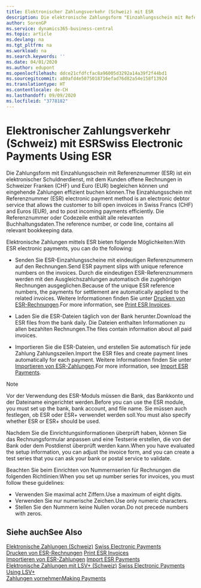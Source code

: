 ```yaml
---
title: Elektronischer Zahlungsverkehr (Schweiz) mit ESR
description: Die elektronische Zahlungsform "Einzahlungsschein mit Referenznummer" (ESR) ist ein elektronischer Debitorendienst, mit dem der Debitor offene Rechnungen in Schweizer Franken (CHF) und Euro (EUR) fakturieren und eingehende Zahlungen effizient buchen kann.
author: SorenGP
ms.service: dynamics365-business-central
ms.topic: article
ms.devlang: na
ms.tgt_pltfrm: na
ms.workload: na
ms.search.keywords: ''
ms.date: 04/01/2020
ms.author: edupont
ms.openlocfilehash: ddce21cfdfcfac8a96005d3292a14a39f2f44bd1
ms.sourcegitcommit: a80afd4e5075018716efad76d82a54e158f1392d
ms.translationtype: HT
ms.contentlocale: de-CH
ms.lasthandoff: 09/09/2020
ms.locfileid: "3778182"
---
```

# <a name="swiss-electronic-payments-using-esr"></a><span data-ttu-id="c33e7-103">Elektronischer Zahlungsverkehr (Schweiz) mit ESR</span><span class="sxs-lookup"><span data-stu-id="c33e7-103">Swiss Electronic Payments Using ESR</span></span>
<span data-ttu-id="c33e7-104">Die Zahlungsform mit Einzahlungsschein mit Referenznummer (ESR) ist ein elektronischer Schuldnerdienst, mit dem Kunden offene Rechnungen in Schweizer Franken (CHF) und Euro (EUR) begleichen können und eingehende Zahlungen effizient buchen können.</span><span class="sxs-lookup"><span data-stu-id="c33e7-104">The Einzahlungsschein mit Referenznummer (ESR) electronic payment method is an electronic debtor service that allows the customer to bill open invoices in Swiss Francs (CHF) and Euros (EUR), and to post incoming payments efficiently.</span></span> <span data-ttu-id="c33e7-105">Die Referenznummer oder Codezeile enthält alle relevanten Buchhaltungsdaten.</span><span class="sxs-lookup"><span data-stu-id="c33e7-105">The reference number, or code line, contains all relevant bookkeeping data.</span></span>  

<span data-ttu-id="c33e7-106">Elektronische Zahlungen mittels ESR bieten folgende Möglichkeiten:</span><span class="sxs-lookup"><span data-stu-id="c33e7-106">With ESR electronic payments, you can do the following:</span></span>  

- <span data-ttu-id="c33e7-107">Senden Sie ESR-Einzahlungsscheine mit eindeutigen Referenznummern auf den Rechnungen.</span><span class="sxs-lookup"><span data-stu-id="c33e7-107">Send ESR payment slips with unique reference numbers on the invoices.</span></span> <span data-ttu-id="c33e7-108">Durch die eindeutigen ESR-Referenznummern werden mit den Ausgleichszahlungen automatisch die zugehörigen Rechnungen ausgeglichen.</span><span class="sxs-lookup"><span data-stu-id="c33e7-108">Because of the unique ESR reference numbers, the payments for settlement are automatically applied to the related invoices.</span></span> <span data-ttu-id="c33e7-109">Weitere Informationen finden Sie unter [Drucken von ESR-Rechnungen](how-to-print-esr-invoices.md).</span><span class="sxs-lookup"><span data-stu-id="c33e7-109">For more information, see [Print ESR Invoices](how-to-print-esr-invoices.md).</span></span>  

- <span data-ttu-id="c33e7-110">Laden Sie die ESR-Dateien täglich von der Bank herunter.</span><span class="sxs-lookup"><span data-stu-id="c33e7-110">Download the ESR files from the bank daily.</span></span> <span data-ttu-id="c33e7-111">Die Dateien enthalten Informationen zu allen bezahlten Rechnungen.</span><span class="sxs-lookup"><span data-stu-id="c33e7-111">The files contain information about all paid invoices.</span></span>  

- <span data-ttu-id="c33e7-112">Importieren Sie die ESR-Dateien, und erstellen Sie automatisch für jede Zahlung Zahlungszeilen.</span><span class="sxs-lookup"><span data-stu-id="c33e7-112">Import the ESR files and create payment lines automatically for each payment.</span></span> <span data-ttu-id="c33e7-113">Weitere Informationen finden Sie unter [Importieren von ESR-Zahlungen](how-to-import-esr-payments.md).</span><span class="sxs-lookup"><span data-stu-id="c33e7-113">For more information, see [Import ESR Payments](how-to-import-esr-payments.md).</span></span>  

> [!NOTE]  
>  <span data-ttu-id="c33e7-114">Vor der Verwendung des ESR-Moduls müssen die Bank, das Bankkonto und der Dateiname eingerichtet werden.</span><span class="sxs-lookup"><span data-stu-id="c33e7-114">Before you can use the ESR module, you must set up the bank, bank account, and file name.</span></span> <span data-ttu-id="c33e7-115">Sie müssen auch festlegen, ob ESR oder ESR+ verwendet werden soll.</span><span class="sxs-lookup"><span data-stu-id="c33e7-115">You must also specify whether ESR or ESR+ should be used.</span></span>

<span data-ttu-id="c33e7-116">Nachdem Sie die Einrichtungsinformationen überprüft haben, können Sie das Rechnungsformular anpassen und eine Testserie erstellen, die von der Bank oder dem Postdienst überprüft werden kann.</span><span class="sxs-lookup"><span data-stu-id="c33e7-116">When you have evaluated the setup information, you can adjust the invoice form, and you can create a test series that you can ask your bank or postal service to validate.</span></span>  

<span data-ttu-id="c33e7-117">Beachten Sie beim Einrichten von Nummernserien für Rechnungen die folgenden Richtlinien:</span><span class="sxs-lookup"><span data-stu-id="c33e7-117">When you set up number series for invoices, you must follow these guidelines:</span></span>  

- <span data-ttu-id="c33e7-118">Verwenden Sie maximal acht Ziffern.</span><span class="sxs-lookup"><span data-stu-id="c33e7-118">Use a maximum of eight digits.</span></span>  
- <span data-ttu-id="c33e7-119">Verwenden Sie nur numerische Zeichen.</span><span class="sxs-lookup"><span data-stu-id="c33e7-119">Use only numeric characters.</span></span>  
- <span data-ttu-id="c33e7-120">Stellen Sie den Nummern keine Nullen voran.</span><span class="sxs-lookup"><span data-stu-id="c33e7-120">Do not precede numbers with zeros.</span></span>  

## <a name="see-also"></a><span data-ttu-id="c33e7-121">Siehe auch</span><span class="sxs-lookup"><span data-stu-id="c33e7-121">See Also</span></span>  
 <span data-ttu-id="c33e7-122">[Elektronische Zahlungen (Schweiz)](swiss-electronic-payments.md) </span><span class="sxs-lookup"><span data-stu-id="c33e7-122">[Swiss Electronic Payments](swiss-electronic-payments.md) </span></span>  
 <span data-ttu-id="c33e7-123">[Drucken von ESR-Rechnungen](how-to-print-esr-invoices.md) </span><span class="sxs-lookup"><span data-stu-id="c33e7-123">[Print ESR Invoices](how-to-print-esr-invoices.md) </span></span>  
 <span data-ttu-id="c33e7-124">[Importieren von ESR-Zahlungen](how-to-import-esr-payments.md) </span><span class="sxs-lookup"><span data-stu-id="c33e7-124">[Import ESR Payments](how-to-import-esr-payments.md) </span></span>  
 <span data-ttu-id="c33e7-125">[Elektronische Zahlungen mit LSV+ (Schweiz)](swiss-electronic-payments-using-lsv-.md) </span><span class="sxs-lookup"><span data-stu-id="c33e7-125">[Swiss Electronic Payments Using LSV+](swiss-electronic-payments-using-lsv-.md) </span></span>  
 [<span data-ttu-id="c33e7-126">Zahlungen vornehmen</span><span class="sxs-lookup"><span data-stu-id="c33e7-126">Making Payments</span></span>](../../payables-make-payments.md)
